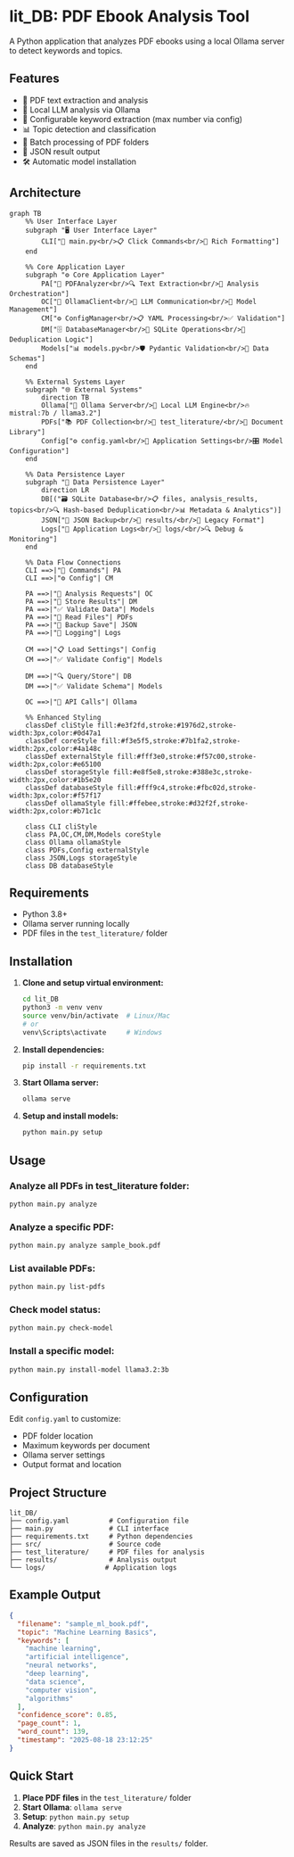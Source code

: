 # lit_DB: PDF Ebook Analysis Tool

A Python application that analyzes PDF ebooks using a local Ollama server to detect keywords and topics.

## Features

- 📖 PDF text extraction and analysis
- 🤖 Local LLM analysis via Ollama
- 🔑 Configurable keyword extraction (max number via config)
- 📊 Topic detection and classification
- 📁 Batch processing of PDF folders
- 💾 JSON result output
- 🛠️ Automatic model installation

## Architecture

```mermaid
graph TB
    %% User Interface Layer
    subgraph "🖥️ User Interface Layer"
        CLI["🚀 main.py<br/>📋 Click Commands<br/>🎨 Rich Formatting"]
    end
    
    %% Core Application Layer
    subgraph "⚙️ Core Application Layer"
        PA["📖 PDFAnalyzer<br/>🔍 Text Extraction<br/>🧠 Analysis Orchestration"]
        OC["🤖 OllamaClient<br/>🔗 LLM Communication<br/>📡 Model Management"] 
        CM["⚙️ ConfigManager<br/>📋 YAML Processing<br/>✅ Validation"]
        DM["🗄️ DatabaseManager<br/>💾 SQLite Operations<br/>🔄 Deduplication Logic"]
        Models["📊 models.py<br/>🛡️ Pydantic Validation<br/>📝 Data Schemas"]
    end
    
    %% External Systems Layer
    subgraph "🌐 External Systems"
        direction TB
        Ollama["🦙 Ollama Server<br/>🧠 Local LLM Engine<br/>🔥 mistral:7b / llama3.2"]
        PDFs["📚 PDF Collection<br/>📁 test_literature/<br/>📄 Document Library"]
        Config["⚙️ config.yaml<br/>🔧 Application Settings<br/>🎛️ Model Configuration"]
    end
    
    %% Data Persistence Layer
    subgraph "💾 Data Persistence Layer"
        direction LR
        DB[("🗃️ SQLite Database<br/>📋 files, analysis_results, topics<br/>🔍 Hash-based Deduplication<br/>📊 Metadata & Analytics")]
        JSON["📄 JSON Backup<br/>📁 results/<br/>💾 Legacy Format"]
        Logs["📝 Application Logs<br/>📁 logs/<br/>🔍 Debug & Monitoring"]
    end
    
    %% Data Flow Connections
    CLI ==>|"🎯 Commands"| PA
    CLI ==>|"⚙️ Config"| CM
    
    PA ==>|"🤖 Analysis Requests"| OC
    PA ==>|"💾 Store Results"| DM
    PA ==>|"✅ Validate Data"| Models
    PA ==>|"📖 Read Files"| PDFs
    PA ==>|"📄 Backup Save"| JSON
    PA ==>|"📝 Logging"| Logs
    
    CM ==>|"📋 Load Settings"| Config
    CM ==>|"✅ Validate Config"| Models
    
    DM ==>|"🔍 Query/Store"| DB
    DM ==>|"✅ Validate Schema"| Models
    
    OC ==>|"🔗 API Calls"| Ollama
    
    %% Enhanced Styling
    classDef cliStyle fill:#e3f2fd,stroke:#1976d2,stroke-width:3px,color:#0d47a1
    classDef coreStyle fill:#f3e5f5,stroke:#7b1fa2,stroke-width:2px,color:#4a148c
    classDef externalStyle fill:#fff3e0,stroke:#f57c00,stroke-width:2px,color:#e65100
    classDef storageStyle fill:#e8f5e8,stroke:#388e3c,stroke-width:2px,color:#1b5e20
    classDef databaseStyle fill:#fff9c4,stroke:#fbc02d,stroke-width:3px,color:#f57f17
    classDef ollamaStyle fill:#ffebee,stroke:#d32f2f,stroke-width:2px,color:#b71c1c
    
    class CLI cliStyle
    class PA,OC,CM,DM,Models coreStyle
    class Ollama ollamaStyle
    class PDFs,Config externalStyle
    class JSON,Logs storageStyle
    class DB databaseStyle
```

## Requirements

- Python 3.8+
- Ollama server running locally
- PDF files in the `test_literature/` folder

## Installation

1. **Clone and setup virtual environment:**
   ```bash
   cd lit_DB
   python3 -m venv venv
   source venv/bin/activate  # Linux/Mac
   # or
   venv\Scripts\activate     # Windows
   ```

2. **Install dependencies:**
   ```bash
   pip install -r requirements.txt
   ```

3. **Start Ollama server:**
   ```bash
   ollama serve
   ```

4. **Setup and install models:**
   ```bash
   python main.py setup
   ```

## Usage

### Analyze all PDFs in test_literature folder:
```bash
python main.py analyze
```

### Analyze a specific PDF:
```bash
python main.py analyze sample_book.pdf
```

### List available PDFs:
```bash
python main.py list-pdfs
```

### Check model status:  
```bash
python main.py check-model
```

### Install a specific model:
```bash
python main.py install-model llama3.2:3b
```

## Configuration

Edit `config.yaml` to customize:
- PDF folder location
- Maximum keywords per document
- Ollama server settings
- Output format and location

## Project Structure

```
lit_DB/
├── config.yaml          # Configuration file
├── main.py              # CLI interface
├── requirements.txt     # Python dependencies
├── src/                 # Source code
├── test_literature/     # PDF files for analysis
├── results/             # Analysis output
└── logs/               # Application logs
```

## Example Output

```json
{
  "filename": "sample_ml_book.pdf",
  "topic": "Machine Learning Basics",
  "keywords": [
    "machine learning",
    "artificial intelligence", 
    "neural networks",
    "deep learning",
    "data science",
    "computer vision",
    "algorithms"
  ],
  "confidence_score": 0.85,
  "page_count": 1,
  "word_count": 139,
  "timestamp": "2025-08-18 23:12:25"
}
```

## Quick Start

1. **Place PDF files** in the `test_literature/` folder
2. **Start Ollama**: `ollama serve` 
3. **Setup**: `python main.py setup`
4. **Analyze**: `python main.py analyze`

Results are saved as JSON files in the `results/` folder.